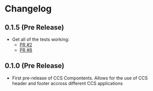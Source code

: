 # Changelog

## 0.1.5 (Pre Release)
  - Get all of the tests working:
    - [PR #2](https://github.com/tim-s-ccs/tim-ccs-components/pull/2)
    - [PR #8](https://github.com/tim-s-ccs/tim-ccs-components/pull/2)

## 0.1.0 (Pre Release)
  - First pre-release of CCS Compontents. Allows for the use of CCS header and footer accross different CCS applications